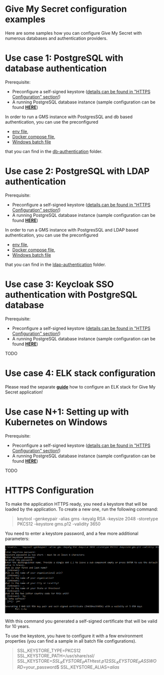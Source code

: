 # Give My Secret configuration examples

Here are some samples how you can configure Give My Secret with numerous databases and authentication providers.

# Use case 1: PostgreSQL with database authentication

Prerequisite:

- Preconfigure a self-signed keystore (<u>details can be found in "HTTPS Configuration" section!</u>)
- A running PostgreSQL database instance (sample configuration can be found [**HERE**](../db/postgresql/README.md))

In order to run a GMS instance with PostgresSQL and db based authentication, you can use the preconfigured

- [env file](db-authentication/env-postgresql.txt),
- [Docker compose file](db-authentication/docker-compose.yml),
- [Windows batch file](db-authentication/compose-app-postgresql-standalone.bat)

that you can find in the [db-authentication](db-authentication/) folder.

# Use case 2: PostgreSQL with LDAP authentication

Prerequisite:

- Preconfigure a self-signed keystore (<u>details can be found in "HTTPS Configuration" section!</u>)
- A running PostgreSQL database instance (sample configuration can be found [**HERE**](../db/postgresql/README.md))

In order to run a GMS instance with PostgresSQL and LDAP based authentication, you can use the preconfigured

- [env file](ldap-authentication/env-postgresql-and-ldap.txt),
- [Docker compose file](ldap-authentication/docker-compose.yml),
- [Windows batch file](ldap-authentication/compose-app-postgresql-and-ldap.bat)

that you can find in the [ldap-authentication](ldap-authentication/) folder.

# Use case 3: Keycloak SSO authentication with PostgreSQL database

Prerequisite:

- Preconfigure a self-signed keystore (<u>details can be found in "HTTPS Configuration" section!</u>)
- A running PostgreSQL database instance (sample configuration can be found [**HERE**](../db/postgresql/README.md))

TODO

# Use case 4: ELK stack configuration

Please read the separate **[guide](elk-sample-configuration/README.md)** how to configure an ELK stack for Give My Secret application!

# Use case N+1: Setting up with Kubernetes on Windows

Prerequisite:

- Preconfigure a self-signed keystore (<u>details can be found in "HTTPS Configuration" section!</u>)
- A running PostgreSQL database instance (sample configuration can be found [**HERE**](../db/postgresql/README.md))

TODO

# HTTPS Configuration

To make the application HTTPS ready, you need a keystore that will be loaded by the application. To create a new one, run the following command:

> keytool -genkeypair -alias gms -keyalg RSA -keysize 2048 -storetype PKCS12 -keystore gms.p12 -validity 3650

You need to enter a keystore password, and a few more additional parameters:

![keystore1](assets/keystore1.png)

With this command you generated a self-signed certificate that will be valid for 10 years.

To use the keystore, you have to configure it with a few environment properties (you can find a sample in all batch file configurations).

> SSL_KEYSTORE_TYPE=PKCS12
> SSL_KEYSTORE_PATH=/usr/share/ssl/
> SSL_KEYSTORE=${SSL_KEYSTORE_PATH}test.p12
> SSL_KEYSTORE_PASSWORD=$your_password$
> SSL_KEYSTORE_ALIAS=$alias$
